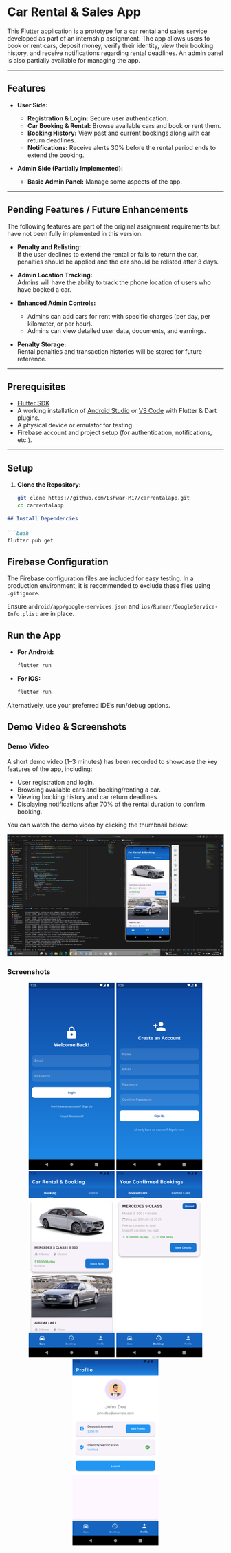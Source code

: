 # Car Rental & Sales App

This Flutter application is a prototype for a car rental and sales service developed as part of an internship assignment. The app allows users to book or rent cars, deposit money, verify their identity, view their booking history, and receive notifications regarding rental deadlines. An admin panel is also partially available for managing the app. 

---

## Features

- **User Side:**
  - **Registration & Login:** Secure user authentication.
  - **Car Booking & Rental:** Browse available cars and book or rent them.
  - **Booking History:** View past and current bookings along with car return deadlines.
  - **Notifications:** Receive alerts 30% before the rental period ends to extend the booking.

- **Admin Side (Partially Implemented):**
  - **Basic Admin Panel:** Manage some aspects of the app.
  
---

## Pending Features / Future Enhancements

The following features are part of the original assignment requirements but have not been fully implemented in this version:

- **Penalty and Relisting:**  
  If the user declines to extend the rental or fails to return the car, penalties should be applied and the car should be relisted after 3 days.

- **Admin Location Tracking:**  
  Admins will have the ability to track the phone location of users who have booked a car.

- **Enhanced Admin Controls:**  
  - Admins can add cars for rent with specific charges (per day, per kilometer, or per hour).
  - Admins can view detailed user data, documents, and earnings.

- **Penalty Storage:**  
  Rental penalties and transaction histories will be stored for future reference.

---

## Prerequisites

- [Flutter SDK](https://flutter.dev/docs/get-started/install)
- A working installation of [Android Studio](https://developer.android.com/studio) or [VS Code](https://code.visualstudio.com/) with Flutter & Dart plugins.
- A physical device or emulator for testing.
- Firebase account and project setup (for authentication, notifications, etc.).

---

## Setup

1. **Clone the Repository:**
   ```bash
   git clone https://github.com/Eshwar-M17/carrentalapp.git
   cd carrentalapp
```markdown
## Install Dependencies

```bash
flutter pub get
```

## Firebase Configuration

The Firebase configuration files are included for easy testing. In a production environment, it is recommended to exclude these files using `.gitignore`.

Ensure `android/app/google-services.json` and `ios/Runner/GoogleService-Info.plist` are in place.

## Run the App

- **For Android:**

  ```bash
  flutter run
  ```

- **For iOS:**

  ```bash
  flutter run
  ```

Alternatively, use your preferred IDE’s run/debug options.

## Demo Video & Screenshots

### Demo Video

A short demo video (1–3 minutes) has been recorded to showcase the key features of the app, including:

- User registration and login.
- Browsing available cars and booking/renting a car.
- Viewing booking history and car return deadlines.
- Displaying notifications after 70% of the rental duration to confirm booking.

You can watch the demo video by clicking the thumbnail below:

[![Demo Video](demo_video/demo_vid.png)](demo_video)  
### Screenshots

<div align="center">
  <img src="demo_video/screenshots/login.png" alt="Login Screen" width="200"/>
  <img src="demo_video/screenshots/signup.png" alt="SignUp Screen" width="200"/>
  <img src="demo_video/screenshots/homescreen.png" alt="Home Page" width="200"/>
  <img src="demo_video/screenshots/booking_history_screen.png" alt="Booking History Page" width="200"/>
  <img src="demo_video/screenshots/profilescreen.png" alt="Profile Page" width="200"/>
</div>


